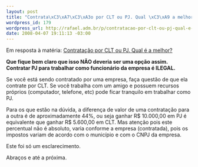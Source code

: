 ```yaml
--- 
layout: post
title: "Contrata\xC3\xA7\xC3\xA3o por CLT ou PJ. Qual \xC3\xA9 a melhor?"
wordpress_id: 179
wordpress_url: http://rafael.adm.br/p/contratacao-por-clt-ou-pj-qual-e-a-melhor/
date: 2008-04-07 19:11:13 -03:00
---
```

Em resposta à matéria: <a href="http://webinsider.uol.com.br/index.php/2008/04/02/contratacoes-por-clt-ou-pj-qual-e-a-melhor/ ">Contratação por CLT ou PJ. Qual é a melhor?</a>

<strong>Que fique bem claro que isso NÃO deveria ser uma opção assim. Contratar PJ para trabalhar como funcionário da empresa é ILEGAL.</strong>

Se você está sendo contratado por uma empresa, faça questão de que ela contrate por CLT. Se você trabalha com um amigo e possuem recursos próprios (computador, telefone, etc) pode ficar tranquilo em trabalhar como PJ.

Para os que estão na dúvida, a diferença de valor de uma contratação para a outra é de aproximadamente 44%, ou seja ganhar R$ 10.000,00 em PJ é equivalente que ganhar R$ 5.600,00 em CLT. Mas atenção pois este percentual não é absoluto, varia conforme a empresa (contratada), pois os impostos variam de acordo com o município e com o CNPJ da empresa.

Este foi só um esclarecimento.

Abraços e até a próxima.

